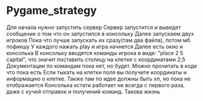 # Pygame_strategy
Для начала нужно запустить сервер
Сервер запустится и выведет сообщение о том что он запустился в консольку
Далее запускаем двух игроков
Пока что лучше запускать их сразу(там два файла), потом мб пофикшу
У каждого нажать play и игра начнется
Далее есть окно и консолька
В консольку вводятся команды игрока в виде: "place 2 5 capital", что значит поставить столицу на клетке с координатами 2;5
Документации по командам пока нет, но будет. Можно прочитать в коде что пока есть
Если тыкать на клетки поля вы получите координаты и информацию о клетке. Также там по идее должны быть хп, но пока не отображается
Консолька кстати работает не всегда с первого раза, даже с кучей отправок и получений команд. Такова жизнь
